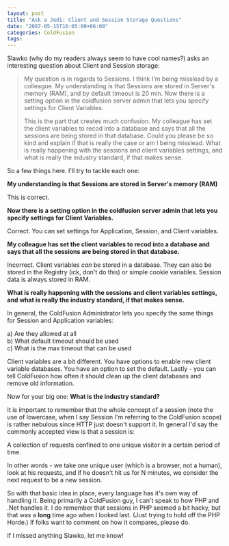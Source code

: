 ```yaml
---
layout: post
title: "Ask a Jedi: Client and Session Storage Questions"
date: "2007-05-15T16:05:00+06:00"
categories: ColdFusion 
tags: 
---
```


Slawko (why do my readers always seem to have cool names?) asks an interesting question about Client and Session storage:

<blockquote>
My question is in regards to Sessions.  I think I'm being misslead by a colleague.  My understanding is that Sessions are stored in Server's memory (RAM), and by default timeout is 20 min.  Now there is a setting option in the coldfusion server admin that lets you specify settings for Client Variables. 

This is the part that creates much confusion.  My colleague has set the client variables to recod into a database and says that all the sessions are being stored in that database.  Could you please be so kind and explain if that is really the case or am I being misslead.  What is really happening with the sessions and client variables settings, and what is really the industry standard, if that makes sense.
</blockquote>

So a few things here. I'll try to tackle each one:
<!--more-->
<b>My understanding is that Sessions are stored in Server's memory (RAM)</b>

This is correct.

<b>Now there is a setting option in the coldfusion server admin that lets you specify settings for Client Variables.</b>

Correct. You can set settings for Application, Session, and Client variables.

<b>My colleague has set the client variables to recod into a database and says that all the sessions are being stored in that database.</b>

Incorrect. Client variables <i>can</i> be stored in a database. They can also be stored in the Registry (ick, don't do this) or simple cookie variables. Session data is always stored in RAM. 

<b>What is really happening with the sessions and client variables settings, and what is really the industry standard, if that makes sense.</b>

In general, the ColdFusion Administrator lets you specify the same things for Session and Application variables:

a) Are they allowed at all<br />
b) What default timeout should be used<br />
c) What is the max timeout that can be used<br />

Client variables are a bit different. You have options to enable new client variable databases. You have an option to set the default. Lastly - you can tell ColdFusion how often it should clean up the client databases and remove old information. 

Now for your big one: <b>What is the industry standard?</b>

It is important to remember that the whole concept of a session (note the use of lowercase, when I say Session I'm referring to the ColdFusion scope) is rather nebulous since HTTP just doesn't support it. In general I'd say the commonly accepted view is that a session is:

A collection of requests confined to one unique visitor in a certain period of time. 

In other words - we take one unique user (which is a browser, not a human), look at his requests, and if he doesn't hit us for N minutes, we consider the next request to be a new session.

So with that basic idea in place, every language has it's own way of handling it. Being primarily a ColdFusion guy, I can't speak to how PHP and .Net handles it. I do remember that sessions in PHP seemed a bit hacky, but that was a <b>long</b> time ago when I looked last. (Just trying to hold off the PHP Horde.) If folks want to comment on how it compares, please do.

If I missed anything Slawko, let me know!